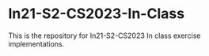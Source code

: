 # In21-S2-CS2023-In-Class

This is the repository for In21-S2-CS2023 In class exercise implementations.
